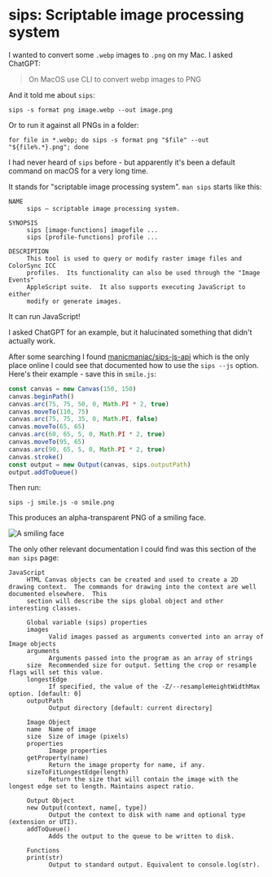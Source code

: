 # sips: Scriptable image processing system

I wanted to convert some `.webp` images to `.png` on my Mac. I asked ChatGPT:

> On MacOS use CLI to convert webp images to PNG

And it told me about `sips`:

    sips -s format png image.webp --out image.png

Or to run it against all PNGs in a folder:

    for file in *.webp; do sips -s format png "$file" --out "${file%.*}.png"; done

I had never heard of `sips` before - but apparently it's been a default command on macOS for a very long time.

It stands for "scriptable image processing system". `man sips` starts like this:

```
NAME
     sips – scriptable image processing system.

SYNOPSIS
     sips [image-functions] imagefile ...
     sips [profile-functions] profile ...

DESCRIPTION
     This tool is used to query or modify raster image files and ColorSync ICC
     profiles.  Its functionality can also be used through the "Image Events"
     AppleScript suite.  It also supports executing JavaScript to either
     modify or generate images.
```
It can run JavaScript!

I asked ChatGPT for an example, but it halucinated something that didn't actually work.

After some searching I found [manicmaniac/sips-js-api](https://github.com/manicmaniac/sips-js-api) which is the only place online I could see that documented how to use the `sips --js` option. Here's their example - save this in `smile.js`:

```javascript
const canvas = new Canvas(150, 150)
canvas.beginPath()
canvas.arc(75, 75, 50, 0, Math.PI * 2, true)
canvas.moveTo(110, 75)
canvas.arc(75, 75, 35, 0, Math.PI, false)
canvas.moveTo(65, 65)
canvas.arc(60, 65, 5, 0, Math.PI * 2, true)
canvas.moveTo(95, 65)
canvas.arc(90, 65, 5, 0, Math.PI * 2, true)
canvas.stroke()
const output = new Output(canvas, sips.outputPath)
output.addToQueue()
```
Then run:
```
sips -j smile.js -o smile.png
```
This produces an alpha-transparent PNG of a smiling face.

![A smiling face](https://user-images.githubusercontent.com/9599/219882308-16bc6913-e536-4b83-8faa-2e6edf66651c.png)

The only other relevant documentation I could find was this section of the `man sips` page:

```
JavaScript
     HTML Canvas objects can be created and used to create a 2D drawing context.  The commands for drawing into the context are well documented elsewhere.  This
     section will describe the sips global object and other interesting classes.

     Global variable (sips) properties
     images
           Valid images passed as arguments converted into an array of Image objects
     arguments
           Arguments passed into the program as an array of strings
     size  Recommended size for output. Setting the crop or resample flags will set this value.
     longestEdge
           If specified, the value of the -Z/--resampleHeightWidthMax option. [default: 0]
     outputPath
           Output directory [default: current directory]

     Image Object
     name  Name of image
     size  Size of image (pixels)
     properties
           Image properties
     getProperty(name)
           Return the image property for name, if any.
     sizeToFitLongestEdge(length)
           Return the size that will contain the image with the longest edge set to length. Maintains aspect ratio.

     Output Object
     new Output(context, name[, type])
           Output the context to disk with name and optional type (extension or UTI).
     addToQueue()
           Adds the output to the queue to be written to disk.

     Functions
     print(str)
           Output to standard output. Equivalent to console.log(str).
```
